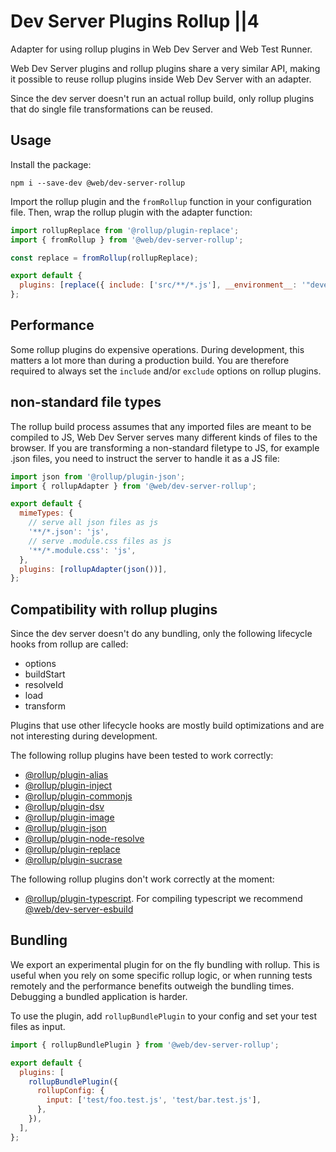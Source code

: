 # Dev Server  Plugins  Rollup ||4

Adapter for using rollup plugins in Web Dev Server and Web Test Runner.

Web Dev Server plugins and rollup plugins share a very similar API, making it possible to reuse rollup plugins inside Web Dev Server with an adapter.

Since the dev server doesn't run an actual rollup build, only rollup plugins that do single file transformations can be reused.

## Usage

Install the package:

```
npm i --save-dev @web/dev-server-rollup
```

Import the rollup plugin and the `fromRollup` function in your configuration file. Then, wrap the rollup plugin with the adapter function:

```js
import rollupReplace from '@rollup/plugin-replace';
import { fromRollup } from '@web/dev-server-rollup';

const replace = fromRollup(rollupReplace);

export default {
  plugins: [replace({ include: ['src/**/*.js'], __environment__: '"development"' })],
};
```

## Performance

Some rollup plugins do expensive operations. During development, this matters a lot more than during a production build. You are therefore required to always set the `include` and/or `exclude` options on rollup plugins.

## non-standard file types

The rollup build process assumes that any imported files are meant to be compiled to JS, Web Dev Server serves many different kinds of files to the browser. If you are transforming a non-standard filetype to JS, for example .json files, you need to instruct the server to handle it as a JS file:

```js
import json from '@rollup/plugin-json';
import { rollupAdapter } from '@web/dev-server-rollup';

export default {
  mimeTypes: {
    // serve all json files as js
    '**/*.json': 'js',
    // serve .module.css files as js
    '**/*.module.css': 'js',
  },
  plugins: [rollupAdapter(json())],
};
```

## Compatibility with rollup plugins

Since the dev server doesn't do any bundling, only the following lifecycle hooks from rollup are called:

- options
- buildStart
- resolveId
- load
- transform

Plugins that use other lifecycle hooks are mostly build optimizations and are not interesting during development.

The following rollup plugins have been tested to work correctly:

- [@rollup/plugin-alias](https://github.com/rollup/plugins/tree/master/packages/alias)
- [@rollup/plugin-inject](https://github.com/rollup/plugins/tree/master/packages/inject)
- [@rollup/plugin-commonjs](https://github.com/rollup/plugins/tree/master/packages/commonjs)
- [@rollup/plugin-dsv](https://github.com/rollup/plugins/tree/master/packages/dsv)
- [@rollup/plugin-image](https://github.com/rollup/plugins/tree/master/packages/image)
- [@rollup/plugin-json](https://github.com/rollup/plugins/tree/master/packages/json)
- [@rollup/plugin-node-resolve](https://github.com/rollup/plugins/tree/master/packages/node-resolve)
- [@rollup/plugin-replace](https://github.com/rollup/plugins/tree/master/packages/replace)
- [@rollup/plugin-sucrase](https://github.com/rollup/plugins/tree/master/packages/sucrase)

The following rollup plugins don't work correctly at the moment:

- [@rollup/plugin-typescript](https://github.com/rollup/plugins/tree/master/packages/typescript). For compiling typescript we recommend [@web/dev-server-esbuild](https://github.com/modernweb-dev/web/tree/master/packages/dev-server-esbuild)

## Bundling

We export an experimental plugin for on the fly bundling with rollup. This is useful when you rely on some specific rollup logic, or when running tests remotely and the performance benefits outweigh the bundling times. Debugging a bundled application is harder.

To use the plugin, add `rollupBundlePlugin` to your config and set your test files as input.

```js
import { rollupBundlePlugin } from '@web/dev-server-rollup';

export default {
  plugins: [
    rollupBundlePlugin({
      rollupConfig: {
        input: ['test/foo.test.js', 'test/bar.test.js'],
      },
    }),
  ],
};
```
